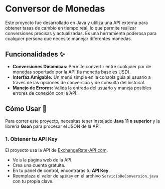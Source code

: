 # Conversor de Monedas

Este proyecto fue desarrollado en Java y utiliza una API externa para obtener tasas de cambio en tiempo real, lo que permite realizar conversiones precisas y actualizadas. Es una herramienta poderosa para cualquier persona que necesite manejar diferentes monedas.

## Funcionalidades ✨

* **Conversiones Dinámicas:** Permite convertir entre cualquier par de monedas soportado por la API (la moneda base es USD).
* **Interfaz Amigable:** Un menú simple en la consola guía al usuario a través de las opciones de conversión y de consulta del historial.
* **Manejo de Errores:** Valida la entrada del usuario y maneja posibles errores de conexión con la API.

## Cómo Usar 🚀

Para correr este proyecto, necesitas tener instalado **Java 11 o superior** y la librería **Gson** para procesar el JSON de la API.

### 1. Obtener tu API Key

El proyecto usa la API de [ExchangeRate-API.com](https://www.exchangerate-api.com/).

* Ve a la página web de la API.
* Crea una cuenta gratuita.
* En tu panel de control, encontrarás tu **API Key**.
* Reemplaza el valor de `apiKey` en el archivo `ServicioDeConversion.java` con tu propia clave.
